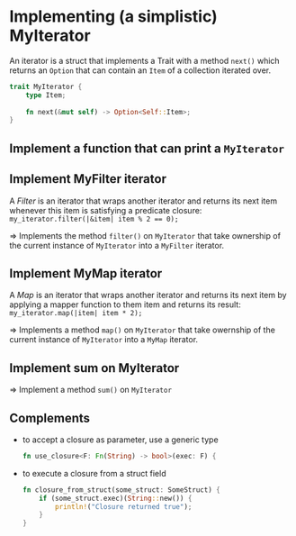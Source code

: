 # Implementing (a simplistic) MyIterator

An iterator is a struct that implements a Trait with a method `next()` which returns an `Option`
that can contain an `Item` of a collection iterated over.


```rust
trait MyIterator {
    type Item;
    
    fn next(&mut self) -> Option<Self::Item>;
}
```

## Implement a function that can print a `MyIterator`

## Implement MyFilter iterator

A _Filter_ is an iterator that wraps another iterator and returns its next item whenever this item is satisfying a predicate closure: `my_iterator.filter(|&item| item % 2 == 0);`

=> Implements the method `filter()` on `MyIterator` that take ownership of the current instance of `MyIterator` into a `MyFilter` iterator.

## Implement MyMap iterator

A _Map_ is an iterator that wraps another iterator and returns its next item by applying a mapper function to them item and returns its result: `my_iterator.map(|item| item * 2);`

=> Implements a method `map()` on `MyIterator` that take owernship of the current instance of `MyIterator` into a `MyMap` iterator.

## Implement sum on MyIterator

=> Implement a method `sum()` on `MyIterator`

## Complements

- to accept a closure as parameter, use a generic type
    ```rust
    fn use_closure<F: Fn(String) -> bool>(exec: F) {
    ```
- to execute a closure from a struct field
    ```rust
    fn closure_from_struct(some_struct: SomeStruct) {
        if (some_struct.exec)(String::new()) {
            println!("Closure returned true");
        }
    }
    ```

